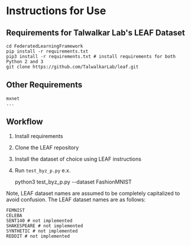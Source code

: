 # Instructions for Use

## Requirements for Talwalkar Lab's LEAF Dataset

    cd FederatedLearningFramework
    pip install -r requirements.txt
    pip3 install -r requirements.txt # install requirements for both Python 2 and 3
    git clone https://github.com/TalwalkarLab/leaf.git

## Other Requirements

    mxnet
    ...

## Workflow

1. Install requirements
2. Clone the LEAF repository
3. Install the dataset of choice using LEAF instructions
4. Run `test_byz_p.py` e.x.

    python3 test_byz_p.py --dataset FashionMNIST

Note, LEAF dataset names are assumed to be completely capitalized to avoid confusion. The LEAF dataset names are as follows:

    FEMNIST
    CELEBA
    SENT140 # not implemented
    SHAKESPEARE # not implemented
    SYNTHETIC # not implemented
    REDDIT # not implemented

